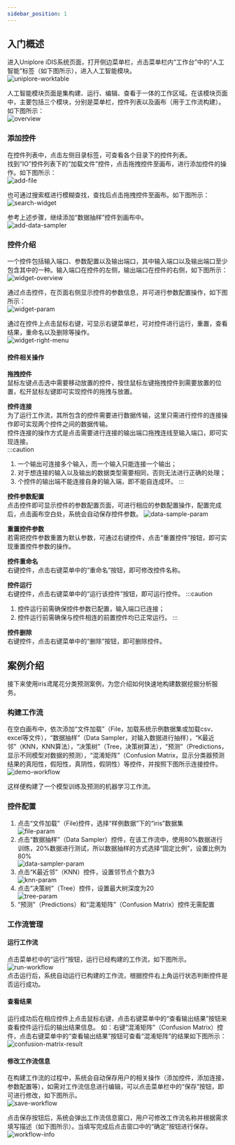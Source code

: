 ```yaml
---
sidebar_position: 1
---
```

## 入门概述
进入Uniplore iDIS系统页面，打开侧边菜单栏，点击菜单栏内“工作台”中的“人工智能”标签（如下图所示），进入人工智能模块。  
![uniplore-worktable](/img/aistudio/quick-start-tutorial/uniplore-worktable.png)

人工智能模块页面是集构建、运行、编辑、查看于一体的工作区域。在该模块页面中，主要包括三个模块，分别是菜单栏，控件列表以及画布（用于工作流构建）。如下图所示：  
![overview](/img/aistudio/quick-start-tutorial/overview.png)

### 添加控件
在控件列表中，点击左侧目录标签，可查看各个目录下的控件列表。  
找到“IO”控件列表下的“加载文件”控件，点击拖拽控件至画布，进行添加控件的操作。如下图所示：  
![add-file](/img/aistudio/quick-start-tutorial/add-file.png)

也可通过搜索框进行模糊查找，查找后点击拖拽控件至画布。如下图所示：  
![search-widget](/img/aistudio/quick-start-tutorial/search-widget.png)

参考上述步骤，继续添加“数据抽样”控件到画布中。  
![add-data-sampler](/img/aistudio/quick-start-tutorial/add-data-sampler.png)

### 控件介绍
一个控件包括输入端口、参数配置以及输出端口，其中输入端口以及输出端口至少包含其中的一种。输入端口在控件的左侧，输出端口在控件的右侧，如下图所示：  
![widget-overview](/img/aistudio/quick-start-tutorial/widget-overview.png)

通过点击控件，在页面右侧显示控件的参数信息，并可进行参数配置操作，如下图所示：  
![widget-param](/img/aistudio/quick-start-tutorial/widget-param.png)

通过在控件上点击鼠标右键，可显示右键菜单栏，可对控件进行运行，重置，查看结果，重命名以及删除等操作。  
![widget-right-menu](/img/aistudio/quick-start-tutorial/widget-right-menu.png)

#### 控件相关操作
**拖拽控件**  
鼠标左键点击选中需要移动放置的控件，按住鼠标左键拖拽控件到需要放置的位置，松开鼠标左键即可实现控件的拖拽与放置。

**控件连接**  
为了运行工作流，其所包含的控件需要进行数据传输，这里只需进行控件的连接操作即可实现两个控件之间的数据传输。  
控件连接的操作方式是点击需要进行连接的输出端口拖拽连线至输入端口，即可实现连接。  
:::caution
1. 一个输出可连接多个输入，而一个输入只能连接一个输出；
2. 对于想连接的输入以及输出的数据类型需要相同，否则无法进行正确的处理；
3. 个控件的输出端不能连接自身的输入端，即不能自连成环。
:::

**控件参数配置**  
点击控件即可显示控件的参数配置页面，可进行相应的参数配置操作，配置完成后，点击画布空白处，系统会自动保存控件参数。
![data-sample-param](/img/aistudio/quick-start-tutorial/data-sampler-param.png)

**重置控件参数**  
若需把控件参数重置为默认参数，可通过右键控件，点击“重置控件”按钮，即可实现重置控件参数的操作。

**控件重命名**  
右键控件，点击右键菜单中的“重命名”按钮，即可修改控件名称。

**控件运行**  
右键控件，点击右键菜单中的“运行该控件”按钮，即可运行控件。
:::caution
1. 控件运行前需确保控件参数已配置，输入端口已连接；
2. 控件运行前需确保与控件相连的前置控件均已正常运行。
:::

**控件删除**  
右键控件，点击右键菜单中的“删除”按钮，即可删除控件。

## 案例介绍
接下来使用iris鸢尾花分类预测案例，为您介绍如何快速地构建数据挖掘分析服务。

### 构建工作流
在空白画布中，依次添加“文件加载”（File，加载系统示例数据集或加载csv、excel等文件），“数据抽样”（Data Sampler，对输入数据进行抽样），“K最近邻”（KNN，KNN算法），“决策树”（Tree，决策树算法），“预测”（Predictions，显示不同模型对数据的预测），“混淆矩阵”（Confusion Matrix，显示分类器预测结果的真阳性，假阳性，真阴性，假阴性）等控件，并按照下图所示连接控件。
![demo-workflow](/img/aistudio/quick-start-tutorial/demo/workflow.png)

这样便构建了一个模型训练及预测的机器学习工作流。

### 控件配置
1. 点击“文件加载”（File)控件，选择“样例数据”下的“iris”数据集  
![file-param](/img/aistudio/quick-start-tutorial/demo/file-param.png)
2. 点击“数据抽样”（Data Sampler）控件，在该工作流中，使用80%数据进行训练，20%数据进行测试，所以数据抽样的方式选择“固定比例”，设置比例为80%  
![data-sampler-param](/img/aistudio/quick-start-tutorial/demo/data-sampler-param.png)
3. 点击“K最近邻”（KNN）控件，设置邻节点个数为3  
![knn-param](/img/aistudio/quick-start-tutorial/demo/knn-param.png)
4. 点击“决策树”（Tree）控件，设置最大树深度为20  
![tree-param](/img/aistudio/quick-start-tutorial/demo/tree-param.png)  
5. “预测”（Predictions）和“混淆矩阵”（Confusion Matrix）控件无需配置

### 工作流管理
#### 运行工作流
点击菜单栏中的“运行”按钮，运行已经构建的工作流，如下图所示。
![run-workflow](/img/aistudio/quick-start-tutorial/demo/run-workflow.png)  
点击运行后，系统自动运行已构建的工作流，根据控件右上角运行状态判断控件是否运行成功。

#### 查看结果
运行成功后在相应控件上点击鼠标右键，点击右键菜单中的“查看输出结果”按钮来查看控件运行后的输出结果信息。
如：右键“混淆矩阵”（Confusion Matrix）控件，点击右键菜单中的“查看输出结果”按钮可查看“混淆矩阵”的结果如下图所示：  
![confusion-matrix-result](/img/aistudio/quick-start-tutorial/demo/confusion-matrix-result.png)

#### 修改工作流信息
在构建工作流的过程中，系统会自动保存用户的相关操作（添加控件，添加连接，参数配置等），如需对工作流信息进行编辑，可以点击菜单栏中的“保存”按钮，即可进行修改，如下图所示。  
![save-workflow](/img/aistudio/quick-start-tutorial/demo/save-workflow.png)

点击保存按钮后，系统会弹出工作流信息窗口，用户可修改工作流名称并根据需求填写描述（如下图所示）。当填写完成后点击窗口中的“确定”按钮进行保存。  
![workflow-info](/img/aistudio/quick-start-tutorial/demo/workflow-info.png)